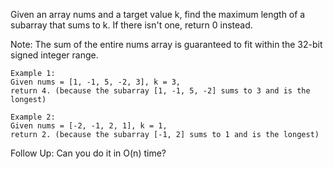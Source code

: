 Given an array nums and a target value k, find the maximum length of a subarray that sums to k. If
there isn't one, return 0 instead.

Note:
The sum of the entire nums array is guaranteed to fit within the 32-bit signed integer range.
```
Example 1:
Given nums = [1, -1, 5, -2, 3], k = 3,
return 4. (because the subarray [1, -1, 5, -2] sums to 3 and is the longest)
```
```
Example 2:
Given nums = [-2, -1, 2, 1], k = 1,
return 2. (because the subarray [-1, 2] sums to 1 and is the longest)
```
Follow Up:
Can you do it in O(n) time?
